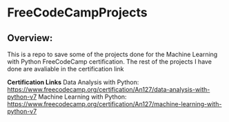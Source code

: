 # FreeCodeCampProjects


## Overview:
This is a repo to save some of the projects done for the Machine Learning with Python FreeCodeCamp certification. The rest of the projects I have done are avaliable in the certification link

**Certification Links**
Data Analysis with Python: https://www.freecodecamp.org/certification/An127/data-analysis-with-python-v7
Machine Learning with Python: https://www.freecodecamp.org/certification/An127/machine-learning-with-python-v7

